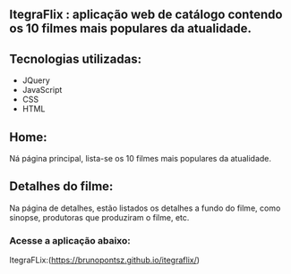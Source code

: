 ## ItegraFlix : aplicação web de catálogo contendo os 10 filmes mais populares da atualidade.

## Tecnologias utilizadas:
 - JQuery
 - JavaScript
 - CSS
 - HTML

## Home:
Ná página principal, lista-se os 10 filmes mais populares da atualidade.

## Detalhes do filme:
Na página de detalhes, estão listados os detalhes a fundo do filme, como sinopse, produtoras que produziram o filme, etc.



### Acesse a aplicação abaixo:

ItegraFLix:(https://brunopontsz.github.io/itegraflix/)
